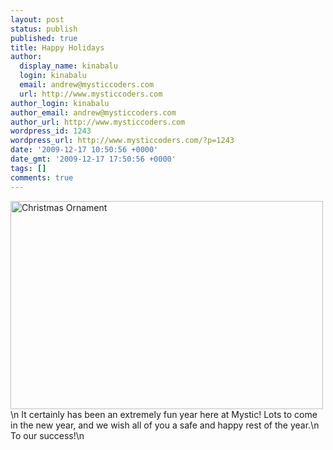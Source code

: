 ```yaml
---
layout: post
status: publish
published: true
title: Happy Holidays
author:
  display_name: kinabalu
  login: kinabalu
  email: andrew@mysticcoders.com
  url: http://www.mysticcoders.com
author_login: kinabalu
author_email: andrew@mysticcoders.com
author_url: http://www.mysticcoders.com
wordpress_id: 1243
wordpress_url: http://www.mysticcoders.com/?p=1243
date: '2009-12-17 10:50:56 +0000'
date_gmt: '2009-12-17 17:50:56 +0000'
tags: []
comments: true
---
```

<a href="http://www.flickr.com/photos/kinabalu/4192496155/" title="Christmas Ornament by kinabalu, on Flickr"><img src="http://farm3.static.flickr.com/2792/4192496155_4a525958a1.jpg" width="500" height="333" alt="Christmas Ornament" /></a>\n
It certainly has been an extremely fun year here at Mystic!  Lots to come in the new year, and we wish all of you a safe and happy rest of the year.\n
To our success!\n
